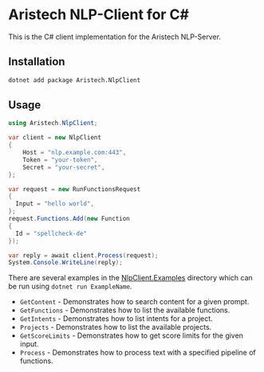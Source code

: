 # Aristech NLP-Client for C#

This is the C# client implementation for the Aristech NLP-Server.

## Installation

```bash
dotnet add package Aristech.NlpClient
```

## Usage

```csharp
using Aristech.NlpClient;

var client = new NlpClient
{
    Host = "nlp.example.com:443",
    Token = "your-token",
    Secret = "your-secret",
};

var request = new RunFunctionsRequest
{
  Input = "hello world",
};
request.Functions.Add(new Function
{
  Id = "spellcheck-de"
});

var reply = await client.Process(request);
System.Console.WriteLine(reply);
```

There are several examples in the [NlpClient.Examples](NlpClient.Examples) directory which can be run using `dotnet run ExampleName`.

- `GetContent` - Demonstrates how to search content for a given prompt.
- `GetFunctions` - Demonstrates how to list the available functions.
- `GetIntents` - Demonstrates how to list intents for a project.
- `Projects` - Demonstrates how to list the available projects.
- `GetScoreLimits` - Demonstrates how to get score limits for the given input.
- `Process` - Demonstrates how to process text with a specified pipeline of functions.

